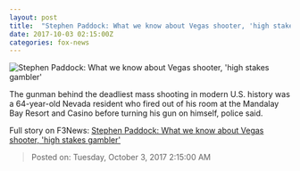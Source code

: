 ```yaml
---
layout: post
title:  "Stephen Paddock: What we know about Vegas shooter, 'high stakes gambler'"
date: 2017-10-03 02:15:00Z
categories: fox-news
---
```


![Stephen Paddock: What we know about Vegas shooter, 'high stakes gambler'](http://www.foxnews.com/content/dam/fox-news/logo/og-fn-foxnews.jpg)

The gunman behind the deadliest mass shooting in modern U.S. history was a 64-year-old Nevada resident who fired out of his room at the Mandalay Bay Resort and Casino before turning his gun on himself, police said.


Full story on F3News: [Stephen Paddock: What we know about Vegas shooter, 'high stakes gambler'](http://www.f3nws.com/n/XXszWB)

> Posted on: Tuesday, October 3, 2017 2:15:00 AM
